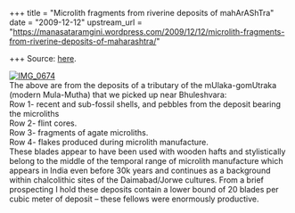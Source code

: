 +++
title = "Microlith fragments from riverine deposits of mahArAShTra"
date = "2009-12-12"
upstream_url = "https://manasataramgini.wordpress.com/2009/12/12/microlith-fragments-from-riverine-deposits-of-maharashtra/"

+++
Source: [here](https://manasataramgini.wordpress.com/2009/12/12/microlith-fragments-from-riverine-deposits-of-maharashtra/).

[![IMG_0674](https://i2.wp.com/farm3.static.flickr.com/2666/4179314974_bcaa0bc668.jpg)](http://www.flickr.com/photos/24766652@N05/4179314974/ "IMG_0674 by somasushma, on Flickr")  
The above are from the deposits of a tributary of the mUlaka-gomUtraka
(modern Mula-Mutha) that we picked up near Bhuleshvara:  
Row 1- recent and sub-fossil shells, and pebbles from the deposit bearing the microliths  
Row 2- flint cores.  
Row 3- fragments of agate microliths.  
Row 4- flakes produced during microlith manufacture.  
These blades appear to have been used with wooden hafts and stylistically belong to the middle of the temporal range of microlith manufacture which appears in India even before 30k years and continues as a background within chalcolithic sites of the Daimabad/Jorwe cultures. From a brief prospecting I hold these deposits contain a lower bound of 20 blades per cubic meter of deposit – these fellows were enormously productive.


